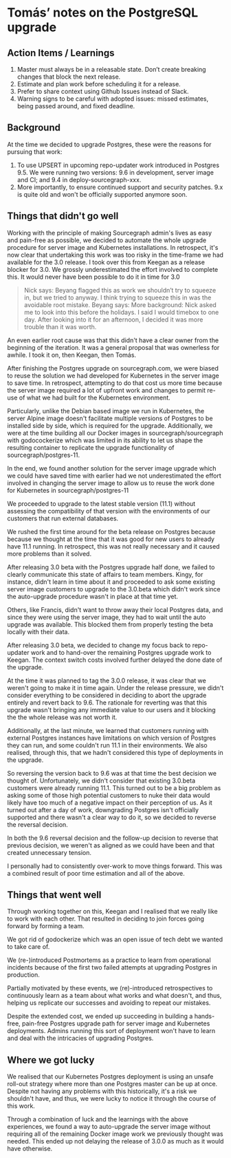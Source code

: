 # Tomás’ notes on the PostgreSQL upgrade

## Action Items / Learnings

1. Master must always be in a releasable state. Don’t create breaking changes that block the next release.
1. Estimate and plan work before scheduling it for a release.
1. Prefer to share context using Github Issues instead of Slack.
1. Warning signs to be careful with adopted issues: missed estimates, being passed around, and fixed deadline.

## Background

At the time we decided to upgrade Postgres, these were the reasons for pursuing that work:

1. To use UPSERT in upcoming repo-updater work introduced in Postgres 9.5. We were running two versions: 9.6 in development, server image and CI; and 9.4 in deploy-sourcegraph-xxx.
1. More importantly, to ensure continued support and security patches. 9.x is quite old and won't be officially supported anymore soon.

## Things that didn't go well

Working with the principle of making Sourcegraph admin's lives as easy and pain-free as possible, we decided to automate the whole upgrade procedure for server image and Kubernetes installations. In retrospect, it's now clear that undertaking this work was too risky in the time-frame we had available for the 3.0 release. I took over this from Keegan as a release blocker for 3.0. We grossly underestimated the effort involved to complete this. It would never have been possible to do it in time for 3.0

> Nick says: Beyang flagged this as work we shouldn’t try to squeeze in, but we tried to anyway. I think trying to squeeze this in was the avoidable root mistake.
> Beyang says: More background: Nick asked me to look into this before the holidays. I said I would timebox to one day. After looking into it for an afternoon, I decided it was more trouble than it was worth.

An even earlier root cause was that this didn't have a clear owner from the beginning of the iteration. It was a general proposal that was ownerless for awhile. I took it on, then Keegan, then Tomás.

After finishing the Postgres upgrade on sourcegraph.com, we were biased to reuse the solution we had developed for Kubernetes in the server image to save time. In retrospect, attempting to do that cost us more time because the server image required a lot of upfront work and changes to permit re-use of what we had built for the Kubernetes environment.

Particularly, unlike the Debian based image we run in Kubernetes, the server Alpine image doesn't facilitate multiple versions of Postgres to be installed side by side, which is required for the upgrade. Additionally, we were at the time building all our Docker images in sourcegraph/sourcegraph with godocockerize which was limited in its ability to let us shape the resulting container to replicate the upgrade functionality of sourcegraph/postgres-11.

In the end, we found another solution for the server image upgrade which we could have saved time with earlier had we not underestimated the effort involved in changing the server image to allow us to reuse the work done for Kubernetes in sourcegraph/postgres-11

We proceeded to upgrade to the latest stable version (11.1) without assessing the compatibility of that version with the environments of our customers that run external databases.

We rushed the first time around for the beta release on Postgres because  because we thought at the time that it was good for new users to already have 11.1 running. In retrospect, this was not really necessary and it caused more problems than it solved.

After releasing 3.0 beta with the Postgres upgrade half done, we failed to clearly communicate this state of affairs to team members. Kingy, for instance, didn't learn in time about it and proceeded to ask some existing server image customers to upgrade to the 3.0.beta which didn't work since the auto-upgrade procedure wasn't in place at that time yet.

Others, like Francis, didn't want to throw away their local Postgres data, and since they were using the server image, they had to wait until the auto upgrade was available. This blocked them from properly testing the beta locally with their data.

After releasing 3.0 beta, we decided to change my focus back to repo-updater work and to hand-over the remaining Postgres upgrade work to Keegan. The context switch costs involved further delayed the done date of the upgrade.

At the time it was planned to tag the 3.0.0 release, it was clear that we weren't going to make it in time again. Under the release pressure, we didn't consider everything to be considered in deciding to abort the upgrade entirely and revert back to 9.6. The rationale for reverting was that this upgrade wasn't bringing any immediate value to our users and it blocking the the whole release was not worth it.

Additionally, at the last minute, we learned that customers running with external Postgres instances have limitations on which version of Postgres they can run, and some couldn't run 11.1 in their environments. We also realised, through this, that we hadn't considered this type of deployments in the upgrade.

So reversing the version back to 9.6 was at that time the best decision we thought of. Unfortunately, we didn't consider that existing 3.0.beta customers were already running 11.1. This turned out to be a big problem as asking some of those high potential customers to nuke their data would likely have too much of a negative impact on their perception of us. As it turned out after a day of work, downgrading Postgres isn't officially supported and there wasn't a clear way to do it, so we decided to reverse the reversal decision.

In both the 9.6 reversal decision and the follow-up decision to reverse that previous decision, we weren't as aligned as we could have been and that created unnecessary tension.

I personally had to consistently over-work to move things forward. This was a combined result of poor time estimation and all of the above.

## Things that went well

Through working together on this, Keegan and I realised that we really like to work with each other. That resulted in deciding to join forces going forward by forming a team.

We got rid of godockerize which was an open issue of tech debt we wanted to take care of.

We (re-)introduced Postmortems as a practice to learn from operational incidents because of the first two failed attempts at upgrading Postgres in production.

Partially motivated by these events, we (re)-introduced retrospectives to continuously learn as a team about what works and what doesn't, and thus, helping us replicate our successes and avoiding to repeat our mistakes.

Despite the extended cost, we ended up succeeding in building a hands-free, pain-free Postgres upgrade path for server image and Kubernetes deployments. Admins running this sort of deployment won't have to learn and deal with the intricacies of upgrading Postgres.

## Where we got lucky

We realised that our Kubernetes Postgres deployment is using an unsafe roll-out strategy where more than one Postgres master can be up at once. Despite not having any problems with this historically, it's a risk we shouldn't have, and thus, we were lucky to notice it through the course of this work.

Through a combination of luck and the learnings with the above experiences, we found a way to auto-upgrade the server image without requiring all of the remaining Docker image work we previously thought was needed. This ended up not delaying the release of 3.0.0 as much as it would have otherwise.

